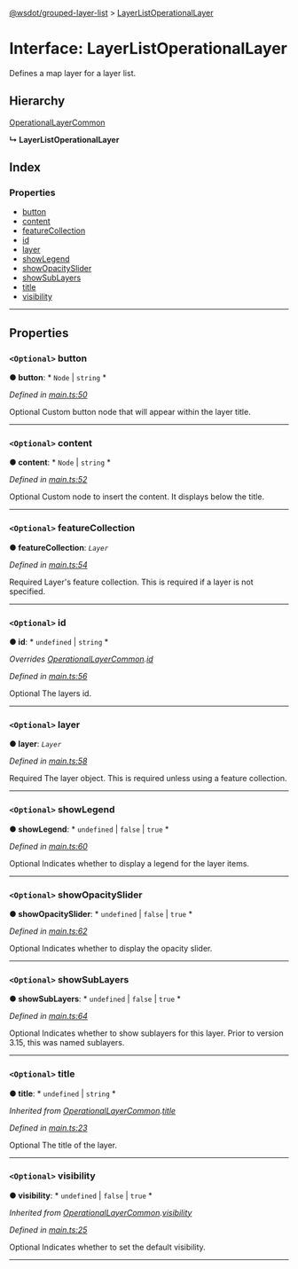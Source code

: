 [@wsdot/grouped-layer-list](../README.md) > [LayerListOperationalLayer](../interfaces/layerlistoperationallayer.md)

# Interface: LayerListOperationalLayer

Defines a map layer for a layer list.

## Hierarchy

 [OperationalLayerCommon](operationallayercommon.md)

**↳ LayerListOperationalLayer**

## Index

### Properties

* [button](layerlistoperationallayer.md#button)
* [content](layerlistoperationallayer.md#content)
* [featureCollection](layerlistoperationallayer.md#featurecollection)
* [id](layerlistoperationallayer.md#id)
* [layer](layerlistoperationallayer.md#layer)
* [showLegend](layerlistoperationallayer.md#showlegend)
* [showOpacitySlider](layerlistoperationallayer.md#showopacityslider)
* [showSubLayers](layerlistoperationallayer.md#showsublayers)
* [title](layerlistoperationallayer.md#title)
* [visibility](layerlistoperationallayer.md#visibility)

---

## Properties

<a id="button"></a>

### `<Optional>` button

**● button**: * `Node` &#124; `string`
*

*Defined in [main.ts:50](https://github.com/WSDOT-GIS/grouped-layer-list/blob/0b4c79f/packages/grouped-layer-list/src/main.ts#L50)*

Optional Custom button node that will appear within the layer title.

___
<a id="content"></a>

### `<Optional>` content

**● content**: * `Node` &#124; `string`
*

*Defined in [main.ts:52](https://github.com/WSDOT-GIS/grouped-layer-list/blob/0b4c79f/packages/grouped-layer-list/src/main.ts#L52)*

Optional Custom node to insert the content. It displays below the title.

___
<a id="featurecollection"></a>

### `<Optional>` featureCollection

**● featureCollection**: *`Layer`*

*Defined in [main.ts:54](https://github.com/WSDOT-GIS/grouped-layer-list/blob/0b4c79f/packages/grouped-layer-list/src/main.ts#L54)*

Required Layer's feature collection. This is required if a layer is not specified.

___
<a id="id"></a>

### `<Optional>` id

**● id**: * `undefined` &#124; `string`
*

*Overrides [OperationalLayerCommon](operationallayercommon.md).[id](operationallayercommon.md#id)*

*Defined in [main.ts:56](https://github.com/WSDOT-GIS/grouped-layer-list/blob/0b4c79f/packages/grouped-layer-list/src/main.ts#L56)*

Optional The layers id.

___
<a id="layer"></a>

### `<Optional>` layer

**● layer**: *`Layer`*

*Defined in [main.ts:58](https://github.com/WSDOT-GIS/grouped-layer-list/blob/0b4c79f/packages/grouped-layer-list/src/main.ts#L58)*

Required The layer object. This is required unless using a feature collection.

___
<a id="showlegend"></a>

### `<Optional>` showLegend

**● showLegend**: * `undefined` &#124; `false` &#124; `true`
*

*Defined in [main.ts:60](https://github.com/WSDOT-GIS/grouped-layer-list/blob/0b4c79f/packages/grouped-layer-list/src/main.ts#L60)*

Optional Indicates whether to display a legend for the layer items.

___
<a id="showopacityslider"></a>

### `<Optional>` showOpacitySlider

**● showOpacitySlider**: * `undefined` &#124; `false` &#124; `true`
*

*Defined in [main.ts:62](https://github.com/WSDOT-GIS/grouped-layer-list/blob/0b4c79f/packages/grouped-layer-list/src/main.ts#L62)*

Optional Indicates whether to display the opacity slider.

___
<a id="showsublayers"></a>

### `<Optional>` showSubLayers

**● showSubLayers**: * `undefined` &#124; `false` &#124; `true`
*

*Defined in [main.ts:64](https://github.com/WSDOT-GIS/grouped-layer-list/blob/0b4c79f/packages/grouped-layer-list/src/main.ts#L64)*

Optional Indicates whether to show sublayers for this layer. Prior to version 3.15, this was named sublayers.

___
<a id="title"></a>

### `<Optional>` title

**● title**: * `undefined` &#124; `string`
*

*Inherited from [OperationalLayerCommon](operationallayercommon.md).[title](operationallayercommon.md#title)*

*Defined in [main.ts:23](https://github.com/WSDOT-GIS/grouped-layer-list/blob/0b4c79f/packages/grouped-layer-list/src/main.ts#L23)*

Optional The title of the layer.

___
<a id="visibility"></a>

### `<Optional>` visibility

**● visibility**: * `undefined` &#124; `false` &#124; `true`
*

*Inherited from [OperationalLayerCommon](operationallayercommon.md).[visibility](operationallayercommon.md#visibility)*

*Defined in [main.ts:25](https://github.com/WSDOT-GIS/grouped-layer-list/blob/0b4c79f/packages/grouped-layer-list/src/main.ts#L25)*

Optional Indicates whether to set the default visibility.

___

